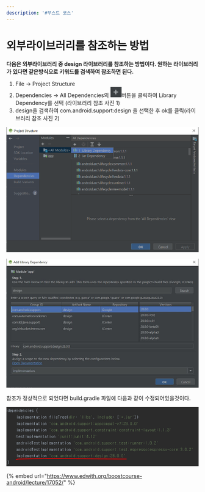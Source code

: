 ```yaml
---
description: '#부스트 코스'
---
```


# 외부라이브러리를 참조하는 방법

**다음은 외부라이브러리 중 design 라이브러리를 참조하는 방법이다. 원하는 라이브러리가 있다면 같은방식으로 키워드를 검색하여 참조하면 된다.**

1. File -&gt; Project Structure 
2.  Dependencies -&gt; All Dependencies의 ![](../.gitbook/assets/btnplus.JPG)버튼을 클릭하여 Library Dependency를 선택 \(라이브러리 참조 사진 1\)
3.  design을 검색하여 com.android.support:design 을 선택한 후 ok를 클릭\(라이브러리 참조 사진 2\)

![&#xB77C;&#xC774;&#xBE0C;&#xB7EC;&#xB9AC; &#xCC38;&#xC870; &#xC0AC;&#xC9C4;1](../.gitbook/assets/dependencies_library.png)

![&#xB77C;&#xC774;&#xBE0C;&#xB7EC;&#xB9AC; &#xCC38;&#xC870; &#xC0AC;&#xC9C4;2](../.gitbook/assets/addlibrary.JPG)

참조가 정상적으로 되었다면 build.gradle 파일에 다음과 같이 수정되어있을것이다. 

![build.gradle](../.gitbook/assets/image%20%283%29.png)

{% embed url="https://www.edwith.org/boostcourse-android/lecture/17052/" %}

